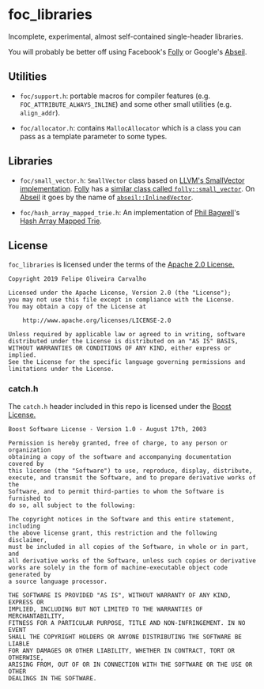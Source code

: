 # foc_libraries

Incomplete, experimental, almost self-contained single-header libraries.

You will probably be better off using Facebook's
[Folly](https://github.com/facebook/folly) or Google's
[Abseil](https://github.com/abseil/abseil-cpp).

## Utilities

 * `foc/support.h`: portable macros for compiler features (e.g.
   `FOC_ATTRIBUTE_ALWAYS_INLINE`) and some other small utilities (e.g.
   `align_addr`).

 * `foc/allocator.h`: contains `MallocAllocator` which is a class you can pass
   as a template parameter to some types.

## Libraries

 * `foc/small_vector.h`: `SmallVector` class based on [LLVM's SmallVector
implementation](https://llvm.org/doxygen/SmallVector_8h_source.html<Paste>).
[Folly](https://github.com/facebook/folly) has a [similar class called
`folly::small_vector`](https://github.com/facebook/folly/blob/master/folly/small_vector.h).
On [Abseil](https://github.com/abseil/abseil-cpp) it goes by the name of
[`abseil::InlinedVector`](https://github.com/abseil/abseil-cpp/blob/master/absl/container/inlined_vector.h).

 * `foc/hash_array_mapped_trie.h`: An implementation of [Phil
Bagwell](https://www.lightbend.com/blog/rip-phil-bagwell)'s [Hash Array Mapped
Trie](http://infoscience.epfl.ch/record/64398).

## License

`foc_libraries` is licensed under the terms of the
[Apache 2.0 License.](https://www.apache.org/licenses/LICENSE-2.0)

```
Copyright 2019 Felipe Oliveira Carvalho

Licensed under the Apache License, Version 2.0 (the "License");
you may not use this file except in compliance with the License.
You may obtain a copy of the License at

    http://www.apache.org/licenses/LICENSE-2.0

Unless required by applicable law or agreed to in writing, software
distributed under the License is distributed on an "AS IS" BASIS,
WITHOUT WARRANTIES OR CONDITIONS OF ANY KIND, either express or implied.
See the License for the specific language governing permissions and
limitations under the License.
```

### catch.h

The `catch.h` header included in this repo is licensed under the [Boost
License.](https://www.boost.org/LICENSE_1_0.txt)

```
Boost Software License - Version 1.0 - August 17th, 2003

Permission is hereby granted, free of charge, to any person or organization
obtaining a copy of the software and accompanying documentation covered by
this license (the "Software") to use, reproduce, display, distribute,
execute, and transmit the Software, and to prepare derivative works of the
Software, and to permit third-parties to whom the Software is furnished to
do so, all subject to the following:

The copyright notices in the Software and this entire statement, including
the above license grant, this restriction and the following disclaimer,
must be included in all copies of the Software, in whole or in part, and
all derivative works of the Software, unless such copies or derivative
works are solely in the form of machine-executable object code generated by
a source language processor.

THE SOFTWARE IS PROVIDED "AS IS", WITHOUT WARRANTY OF ANY KIND, EXPRESS OR
IMPLIED, INCLUDING BUT NOT LIMITED TO THE WARRANTIES OF MERCHANTABILITY,
FITNESS FOR A PARTICULAR PURPOSE, TITLE AND NON-INFRINGEMENT. IN NO EVENT
SHALL THE COPYRIGHT HOLDERS OR ANYONE DISTRIBUTING THE SOFTWARE BE LIABLE
FOR ANY DAMAGES OR OTHER LIABILITY, WHETHER IN CONTRACT, TORT OR OTHERWISE,
ARISING FROM, OUT OF OR IN CONNECTION WITH THE SOFTWARE OR THE USE OR OTHER
DEALINGS IN THE SOFTWARE.
```
